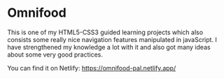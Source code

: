 # Omnifood
This is one of my HTML5-CSS3 guided learning projects which also consists some really nice navigation features manipulated in javaScript. I have strengthened my knowledge a lot with it and also got many ideas about some very good practices.

You can find it on Netlify: https://omnifood-pal.netlify.app/
